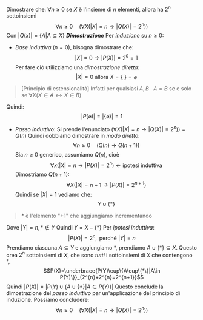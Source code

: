 Dimostrare che: $\forall n\geq 0$ se $X$ è l'insieme di $n$ elementi, allora ha $2^{n}$ sottoinsiemi
$$\forall n\geq 0\quad (\forall X(|X|=n\to|Q(X)|=2^{n}))$$
Con $|Q(x)|=\{A|A\subseteq X\}$
***Dimostrazione***
Per *induzione* su $n\geq 0$:
- *Base induttiva* ($n=0$), bisogna dimostrare che:
$$|X|=0\to|P(X)|=2^{0}=1$$
Per fare ciò utilizziamo una *dimostrazione diretta*:
$$|X|=0 \text{ allora } X=\{\ \}=\varnothing$$
> [Principio di estensionalità]
> Infatti per qualsiasi $A,B \ \ \ A=B$ se e solo se $\forall X(X\in A\leftrightarrow X\in B)$

Quindi:
$$|P(\varnothing)| = |\{\varnothing\}|=1$$
- *Passo induttivo*:
Si prende l'enunciato $(\forall X(|X|=n\to|Q(X)|=2^{n}))=Q(n)$
Quindi dobbiamo dimostrare in *modo diretto*:
$$\forall n\geq 0\quad (Q(n)\to Q(n+1))$$
Sia $n\geq 0$ generico, assumiamo $Q(n)$, cioè
$$\forall x(|X|=n\to|P(X)|=2^{n})\longleftarrow\text{ipotesi induttiva}$$
Dimostriamo $Q(n+1)$:
$$\forall X(|X|=n+1\to|P(X)|=2^{n+1})$$
Quindi se $|X|=1$ vediamo che:
$$Y\cup\{*\}$$
> $*$ è l'elemento "$+1$" che aggiungiamo incrementando

Dove $|Y|=n, *\not\in Y$
Quindi $Y=X-\{*\}$
Per *ipotesi induttiva*:
$$|P(X)|=2^{n},\text{ perché }|Y|=n$$
Prendiamo ciascuna $A\subseteq Y$ e aggiungiamo $*$, prendiamo $A\cup\{*\}\subseteq X$.
Questo crea $2^{n}$ sottoinsiemi di $X$, che sono *tutti* i sottoinsiemi di $X$ che contengono $*$,
$$P(X)=\underbrace{P(Y)\cup\{A\cup\{*\}|A\in P(Y)\}}_{2^{n}+2^{n}=2^{n+1}}$$
Quindi $|P(X)| = |P(Y)\cup\{A\cup\{*\}|A\in P(Y)\}|$
Questo conclude la dimostrazione del *passo induttivo* par un'applicazione del principio di induzione. Possiamo concludere:
$$\forall n\geq 0\quad(\forall X(|X|=n\to|Q(X)|=2^{n}))$$